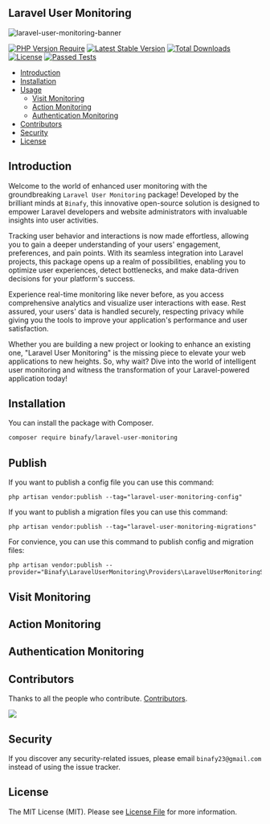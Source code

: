 ## Laravel User Monitoring

<img src="https://banners.beyondco.de/Laravel%20User%20Monitoring.png?theme=dark&packageManager=composer+require&packageName=binafy%2Flaravel-user-monitoring&pattern=volcanoLamp&style=style_1&description=Monitor+your+user+and+all+activity+on+your+application&md=1&showWatermark=0&fontSize=100px&images=https%3A%2F%2Flaravel.com%2Fimg%2Flogomark.min.svg" alt="laravel-user-monitoring-banner">

[![PHP Version Require](http://poser.pugx.org/binafy/laravel-user-monitoring/require/php)](https://packagist.org/packages/binafy/laravel-user-monitoring)
[![Latest Stable Version](http://poser.pugx.org/binafy/laravel-user-monitoring/v)](https://packagist.org/packages/binafy/laravel-user-monitoring)
[![Total Downloads](http://poser.pugx.org/binafy/laravel-user-monitoring/downloads)](https://packagist.org/packages/binafy/laravel-user-monitoring)
[![License](http://poser.pugx.org/binafy/laravel-user-monitoring/license)](https://packagist.org/packages/binafy/laravel-user-monitoring)
[![Passed Tests](https://github.com/binafy/laravel-user-monitoring/actions/workflows/tests.yml/badge.svg)](https://github.com/binafy/laravel-user-monitoring/actions/workflows/tests.yml)

- [Introduction](#introduction)
- [Installation](#installation)
- [Usage](#usage)
  - [Visit Monitoring](#visit-monitoring)
  - [Action Monitoring](#action-monitoring)
  - [Authentication Monitoring](#authentication-monitoring)
- [Contributors](#contributors)
- [Security](#security)
- [License](#license)

<a name="introduction"></a>
## Introduction

Welcome to the world of enhanced user monitoring with the groundbreaking `Laravel User Monitoring` package! Developed by the brilliant minds at `Binafy`, this innovative open-source solution is designed to empower Laravel developers and website administrators with invaluable insights into user activities.

Tracking user behavior and interactions is now made effortless, allowing you to gain a deeper understanding of your users' engagement, preferences, and pain points. With its seamless integration into Laravel projects, this package opens up a realm of possibilities, enabling you to optimize user experiences, detect bottlenecks, and make data-driven decisions for your platform's success.

Experience real-time monitoring like never before, as you access comprehensive analytics and visualize user interactions with ease. Rest assured, your users' data is handled securely, respecting privacy while giving you the tools to improve your application's performance and user satisfaction.

Whether you are building a new project or looking to enhance an existing one, "Laravel User Monitoring" is the missing piece to elevate your web applications to new heights. So, why wait? Dive into the world of intelligent user monitoring and witness the transformation of your Laravel-powered application today!

<a name="installation"></a>
## Installation

You can install the package with Composer.

```bash
composer require binafy/laravel-user-monitoring
```

## Publish

If you want to publish a config file you can use this command:

```shell
php artisan vendor:publish --tag="laravel-user-monitoring-config"
```

If you want to publish a migration files you can use this command:

```shell
php artisan vendor:publish --tag="laravel-user-monitoring-migrations"
```

For convience, you can use this command to publish config and migration files:

```shell
php artisan vendor:publish --provider="Binafy\LaravelUserMonitoring\Providers\LaravelUserMonitoringServiceProvider"
```

<a name="visit-monitoring"></a>
## Visit Monitoring


<a name="action-monitoring"></a>
## Action Monitoring


<a name="authentication-monitoring"></a>
## Authentication Monitoring


<a name="contributors"></a>
## Contributors

Thanks to all the people who contribute. [Contributors](https://github.com/binafy/laravel-user-monitoring/graphs/contributors).

<a href="https://github.com/binafy/laravel-user-monitoring/graphs/contributors"><img src="https://opencollective.com/laravel-user-monitoring/contributors.svg?width=890&button=false" /></a>

<a name="security"></a>
## Security

If you discover any security-related issues, please email `binafy23@gmail.com` instead of using the issue tracker.

<a name="license"></a>
## License

The MIT License (MIT). Please see [License File](https://github.com/binafy/laravel-user-monitoring/blob/0.x-dev/LICENSE) for more information.
